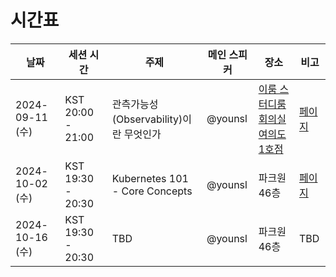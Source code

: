 # 시간표

| 날짜 | 세션 시간 | 주제 | 메인 스피커 | 장소 | 비고 |
|-----|---------|-----|----------|----|-----|
| 2024-09-11 (수) | KST 20:00 - 21:00 | 관측가능성(Observability)이란 무엇인가 | @younsl | [이룸 스터디룸 회의실 여의도1호점](https://thisroom.imweb.me/22) | [페이지](/sessions/1-observability/README.md) |
| 2024-10-02 (수) | KST 19:30 - 20:30 | Kubernetes 101 - Core Concepts | @younsl | 파크원 46층 | [페이지](/sessions/2-kubernetes-core/README.md) |
| 2024-10-16 (수) | KST 19:30 - 20:30 | TBD | @younsl | 파크원 46층 | TBD |
